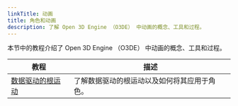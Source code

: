 ```yaml
---
linkTitle: 动画
title: 角色和动画
description: 了解 Open 3D Engine （O3DE） 中动画的概念、工具和过程。
---
```


本节中的教程介绍了 Open 3D Engine （O3DE） 中动画的概念、工具和过程。

| 教程 |描述 |
| - | - |
| [数据驱动的根运动](data-driven-root-motion) | 了解数据驱动的根运动以及如何将其应用于角色。 |
